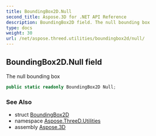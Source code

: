 ```yaml
---
title: BoundingBox2D.Null
second_title: Aspose.3D for .NET API Reference
description: BoundingBox2D field. The null bounding box
type: docs
weight: 30
url: /net/aspose.threed.utilities/boundingbox2d/null/
---
```

## BoundingBox2D.Null field

The null bounding box

```csharp
public static readonly BoundingBox2D Null;
```

### See Also

* struct [BoundingBox2D](../)
* namespace [Aspose.ThreeD.Utilities](../../boundingbox2d/)
* assembly [Aspose.3D](../../../)


